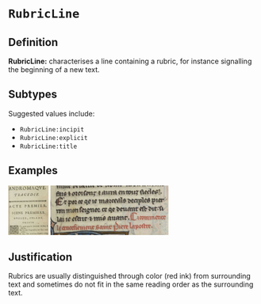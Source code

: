 # `RubricLine`

## Definition

**RubricLine:** characterises a line containing a rubric, for instance signalling the beginning of a new text.

## Subtypes

Suggested values include:

- `RubricLine:incipit`
- `RubricLine:explicit`
- `RubricLine:title`

## Examples

<img src="bpt6k1280589b_f15.jpg" height="100px">
<img src="btv1b84259980_f29.jpg" height="100px">

## Justification

Rubrics are usually distinguished through color (red ink) from surrounding text and sometimes do not fit in the same reading order as the surrounding text.

